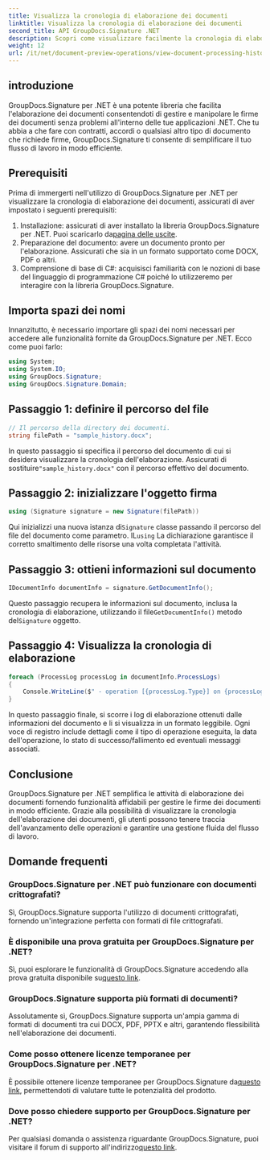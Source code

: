 ```yaml
---
title: Visualizza la cronologia di elaborazione dei documenti
linktitle: Visualizza la cronologia di elaborazione dei documenti
second_title: API GroupDocs.Signature .NET
description: Scopri come visualizzare facilmente la cronologia di elaborazione dei documenti utilizzando GroupDocs.Signature per .NET. Segui la nostra guida passo passo per una gestione fluida del flusso di lavoro.
weight: 12
url: /it/net/document-preview-operations/view-document-processing-history/
---
```

## introduzione
GroupDocs.Signature per .NET è una potente libreria che facilita l'elaborazione dei documenti consentendoti di gestire e manipolare le firme dei documenti senza problemi all'interno delle tue applicazioni .NET. Che tu abbia a che fare con contratti, accordi o qualsiasi altro tipo di documento che richiede firme, GroupDocs.Signature ti consente di semplificare il tuo flusso di lavoro in modo efficiente.
## Prerequisiti
Prima di immergerti nell'utilizzo di GroupDocs.Signature per .NET per visualizzare la cronologia di elaborazione dei documenti, assicurati di aver impostato i seguenti prerequisiti:
1.  Installazione: assicurati di aver installato la libreria GroupDocs.Signature per .NET. Puoi scaricarlo da[pagina delle uscite](https://releases.groupdocs.com/signature/net/).
2. Preparazione del documento: avere un documento pronto per l'elaborazione. Assicurati che sia in un formato supportato come DOCX, PDF o altri.
3. Comprensione di base di C#: acquisisci familiarità con le nozioni di base del linguaggio di programmazione C# poiché lo utilizzeremo per interagire con la libreria GroupDocs.Signature.

## Importa spazi dei nomi
Innanzitutto, è necessario importare gli spazi dei nomi necessari per accedere alle funzionalità fornite da GroupDocs.Signature per .NET. Ecco come puoi farlo:
```csharp
using System;
using System.IO;
using GroupDocs.Signature;
using GroupDocs.Signature.Domain;
```
## Passaggio 1: definire il percorso del file
```csharp
// Il percorso della directory dei documenti.
string filePath = "sample_history.docx";
```
 In questo passaggio si specifica il percorso del documento di cui si desidera visualizzare la cronologia dell'elaborazione. Assicurati di sostituire`"sample_history.docx"` con il percorso effettivo del documento.
## Passaggio 2: inizializzare l'oggetto firma
```csharp
using (Signature signature = new Signature(filePath))
```
 Qui inizializzi una nuova istanza di`Signature` classe passando il percorso del file del documento come parametro. IL`using` La dichiarazione garantisce il corretto smaltimento delle risorse una volta completata l'attività.
## Passaggio 3: ottieni informazioni sul documento
```csharp
IDocumentInfo documentInfo = signature.GetDocumentInfo();
```
 Questo passaggio recupera le informazioni sul documento, inclusa la cronologia di elaborazione, utilizzando il file`GetDocumentInfo()` metodo del`Signature` oggetto.
## Passaggio 4: Visualizza la cronologia di elaborazione
```csharp
foreach (ProcessLog processLog in documentInfo.ProcessLogs)
{
    Console.WriteLine($" - operation [{processLog.Type}] on {processLog.Date.ToShortDateString()}. Succeeded/Failed {processLog.Succeeded}/{processLog.Failed}. Message: {processLog.Message}");
}
```
In questo passaggio finale, si scorre i log di elaborazione ottenuti dalle informazioni del documento e li si visualizza in un formato leggibile. Ogni voce di registro include dettagli come il tipo di operazione eseguita, la data dell'operazione, lo stato di successo/fallimento ed eventuali messaggi associati.

## Conclusione
GroupDocs.Signature per .NET semplifica le attività di elaborazione dei documenti fornendo funzionalità affidabili per gestire le firme dei documenti in modo efficiente. Grazie alla possibilità di visualizzare la cronologia dell'elaborazione dei documenti, gli utenti possono tenere traccia dell'avanzamento delle operazioni e garantire una gestione fluida del flusso di lavoro.
## Domande frequenti
### GroupDocs.Signature per .NET può funzionare con documenti crittografati?
Sì, GroupDocs.Signature supporta l'utilizzo di documenti crittografati, fornendo un'integrazione perfetta con formati di file crittografati.
### È disponibile una prova gratuita per GroupDocs.Signature per .NET?
 Sì, puoi esplorare le funzionalità di GroupDocs.Signature accedendo alla prova gratuita disponibile su[questo link](https://releases.groupdocs.com/).
### GroupDocs.Signature supporta più formati di documenti?
Assolutamente sì, GroupDocs.Signature supporta un'ampia gamma di formati di documenti tra cui DOCX, PDF, PPTX e altri, garantendo flessibilità nell'elaborazione dei documenti.
### Come posso ottenere licenze temporanee per GroupDocs.Signature per .NET?
 È possibile ottenere licenze temporanee per GroupDocs.Signature da[questo link](https://purchase.groupdocs.com/temporary-license/), permettendoti di valutare tutte le potenzialità del prodotto.
### Dove posso chiedere supporto per GroupDocs.Signature per .NET?
 Per qualsiasi domanda o assistenza riguardante GroupDocs.Signature, puoi visitare il forum di supporto all'indirizzo[questo link](https://forum.groupdocs.com/c/signature/13).